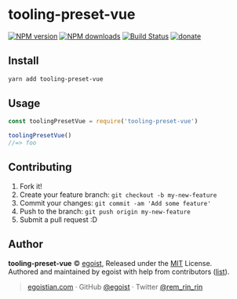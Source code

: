 # tooling-preset-vue

[![NPM version](https://img.shields.io/npm/v/tooling-preset-vue.svg?style=flat)](https://npmjs.com/package/tooling-preset-vue) [![NPM downloads](https://img.shields.io/npm/dm/tooling-preset-vue.svg?style=flat)](https://npmjs.com/package/tooling-preset-vue) [![Build Status](https://img.shields.io/circleci/project/egoist/tooling-preset-vue/master.svg?style=flat)](https://circleci.com/gh/egoist/tooling-preset-vue) [![donate](https://img.shields.io/badge/$-donate-ff69b4.svg?maxAge=2592000&style=flat)](https://github.com/egoist/donate)

## Install

```bash
yarn add tooling-preset-vue
```

## Usage

```js
const toolingPresetVue = require('tooling-preset-vue')

toolingPresetVue()
//=> foo
```

## Contributing

1. Fork it!
2. Create your feature branch: `git checkout -b my-new-feature`
3. Commit your changes: `git commit -am 'Add some feature'`
4. Push to the branch: `git push origin my-new-feature`
5. Submit a pull request :D


## Author

**tooling-preset-vue** © [egoist](https://github.com/egoist), Released under the [MIT](./LICENSE) License.<br>
Authored and maintained by egoist with help from contributors ([list](https://github.com/egoist/tooling-preset-vue/contributors)).

> [egoistian.com](https://egoistian.com) · GitHub [@egoist](https://github.com/egoist) · Twitter [@rem_rin_rin](https://twitter.com/rem_rin_rin)

